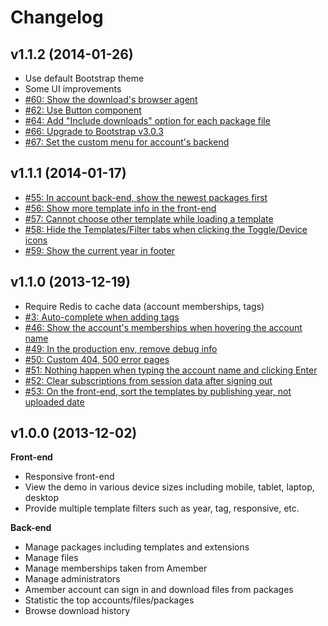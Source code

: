Changelog
=========

## v1.1.2 (2014-01-26)

* Use default Bootstrap theme
* Some UI improvements
* [#60: Show the download's browser agent](https://github.com/nghuuphuoc/templatemanager/issues/60)
* [#62: Use Button component](https://github.com/nghuuphuoc/templatemanager/issues/62)
* [#64: Add "Include downloads" option for each package file](https://github.com/nghuuphuoc/templatemanager/issues/64)
* [#66: Upgrade to Bootstrap v3.0.3](https://github.com/nghuuphuoc/templatemanager/issues/66)
* [#67: Set the custom menu for account's backend](https://github.com/nghuuphuoc/templatemanager/issues/67)

## v1.1.1 (2014-01-17)

* [#55: In account back-end, show the newest packages first](https://github.com/nghuuphuoc/templatemanager/issues/55)
* [#56: Show more template info in the front-end](https://github.com/nghuuphuoc/templatemanager/issues/56)
* [#57: Cannot choose other template while loading a template](https://github.com/nghuuphuoc/templatemanager/issues/57)
* [#58: Hide the Templates/Filter tabs when clicking the Toggle/Device icons](https://github.com/nghuuphuoc/templatemanager/issues/58)
* [#59: Show the current year in footer](https://github.com/nghuuphuoc/templatemanager/issues/59)

## v1.1.0 (2013-12-19)

* Require Redis to cache data (account memberships, tags)
* [#3: Auto-complete when adding tags](https://github.com/nghuuphuoc/templatemanager/issues/3)
* [#46: Show the account's memberships when hovering the account name](https://github.com/nghuuphuoc/templatemanager/issues/46)
* [#49: In the production env, remove debug info](https://github.com/nghuuphuoc/templatemanager/issues/49)
* [#50: Custom 404, 500 error pages](https://github.com/nghuuphuoc/templatemanager/issues/50)
* [#51: Nothing happen when typing the account name and clicking Enter](https://github.com/nghuuphuoc/templatemanager/issues/51)
* [#52: Clear subscriptions from session data after signing out](https://github.com/nghuuphuoc/templatemanager/issues/52)
* [#53: On the front-end, sort the templates by publishing year, not uploaded date](https://github.com/nghuuphuoc/templatemanager/issues/53)

## v1.0.0 (2013-12-02)

**Front-end**

* Responsive front-end
* View the demo in various device sizes including mobile, tablet, laptop, desktop
* Provide multiple template filters such as year, tag, responsive, etc.

**Back-end**

* Manage packages including templates and extensions
* Manage files
* Manage memberships taken from Amember
* Manage administrators
* Amember account can sign in and download files from packages
* Statistic the top accounts/files/packages
* Browse download history
